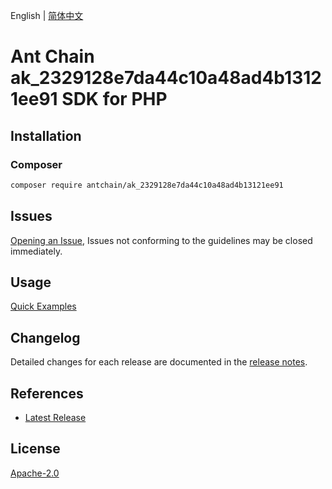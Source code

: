 English | [简体中文](README-CN.md)

# Ant Chain ak_2329128e7da44c10a48ad4b13121ee91 SDK for PHP

## Installation

### Composer

```bash
composer require antchain/ak_2329128e7da44c10a48ad4b13121ee91
```

## Issues

[Opening an Issue](https://github.com/alipay/antchain-openapi-prod-sdk/issues/new), Issues not conforming to the guidelines may be closed immediately.

## Usage

[Quick Examples](https://github.com/alipay/antchain-openapi-prod-sdk/blob/master/docs/0-Examples-EN.md#quick-examples)

## Changelog

Detailed changes for each release are documented in the [release notes](./ChangeLog.txt).

## References

* [Latest Release](https://github.com/antchain-openapi-sdk-php)

## License

[Apache-2.0](http://www.apache.org/licenses/LICENSE-2.0)
